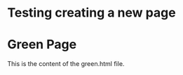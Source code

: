 # Testing creating a new page

<!-- Include HTML content directly -->
<div>
  <h1>Green Page</h1>
  <p>This is the content of the green.html file.</p>
</div>

<div id="green-content"></div>

<script>
  console.log("Runing script")
  fetch('green_map.html')
    .then(response => {
      console.log("First run");
      return response.text();
      })
    .then(data => {
      console.log("Second part");
      console.log("Data is ", data);
          // Initialize the DOM parser
    const parser = new DOMParser();

    // Parse the text
    const doc = parser.parseFromString(data, "text/html");
    console.log(doc);
      document.getElementById('green-content').innerHTML = data;
    })
    .catch(error => console.error('Error loading green_map.html:', error));
</script>